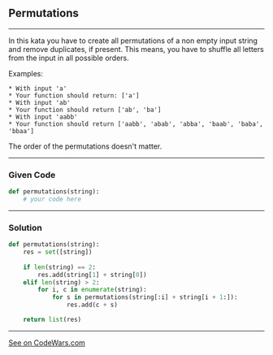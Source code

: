 ## Permutations
---

In this kata you have to create all permutations of a non empty input string and remove duplicates, if present. This means, you have to shuffle all letters from the input in all possible orders.

Examples:

```
* With input 'a'
* Your function should return: ['a']
* With input 'ab'
* Your function should return ['ab', 'ba']
* With input 'aabb'
* Your function should return ['aabb', 'abab', 'abba', 'baab', 'baba', 'bbaa']

```

The order of the permutations doesn't matter.

---
### Given Code

```python
def permutations(string):
    # your code here
```

---

### Solution

```python
def permutations(string):
    res = set([string])
    
    if len(string) == 2:
        res.add(string[1] + string[0])
    elif len(string) > 2:
        for i, c in enumerate(string):
            for s in permutations(string[:i] + string[i + 1:]):
                res.add(c + s)

    return list(res)
```

---
[See on CodeWars.com](https://www.codewars.com/kata/5254ca2719453dcc0b00027d)
